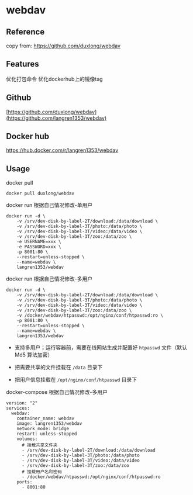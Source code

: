 # webdav

## Reference

copy from: https://github.com/duxlong/webdav

## Features

优化打包命令
优化dockerhub上的镜像tag

## Github

[https://github.com/duxlong/webdav](https://github.com/langren1353/webdav)

## Docker hub

https://hub.docker.com/r/langren1353/webdav

## Usage

docker pull
```
docker pull duxlong/webdav
```

docker run 根据自己情况修改-单用户
```
docker run -d \
    -v /srv/dev-disk-by-label-2T/download:/data/download \
    -v /srv/dev-disk-by-label-3T/photo:/data/photo \
    -v /srv/dev-disk-by-label-3T/video:/data/video \
    -v /srv/dev-disk-by-label-3T/zoo:/data/zoo \
    -e USERNAME=xxx \
    -e PASSWORD=xxx \
    -p 8001:80 \
    --restart=unless-stopped \
    --name=webdav \
    langren1353/webdav
```

docker run 根据自己情况修改-多用户
```
docker run -d \
    -v /srv/dev-disk-by-label-2T/download:/data/download \
    -v /srv/dev-disk-by-label-3T/photo:/data/photo \
    -v /srv/dev-disk-by-label-3T/video:/data/video \
    -v /srv/dev-disk-by-label-3T/zoo:/data/zoo \
    -v /docker/webdav/htpasswd:/opt/nginx/conf/htpasswd:ro \
    -p 8001:80 \
    --restart=unless-stopped \
    --name=webdav \
    langren1353/webdav
```

- 支持多用户；运行容器前，需要在线网站生成并配置好 `htpasswd` 文件（默认 Md5 算法加密）

- 把需要共享的文件挂载在 `/data` 目录下

- 把用户信息挂载在 `/opt/nginx/conf/htpasswd` 目录下

docker-compose 根据自己情况修改-多用户
```
version: "2"
services:
  webdav:
    container_name: webdav
    image: langren1353/webdav
    network_mode: bridge
    restart: unless-stopped
    volumes:
      # 挂载共享文件夹
      - /srv/dev-disk-by-label-2T/download:/data/download
      - /srv/dev-disk-by-label-3T/photo:/data/photo
      - /srv/dev-disk-by-label-3T/video:/data/video
      - /srv/dev-disk-by-label-3T/zoo:/data/zoo
      # 挂载用户名和密码
      - /docker/webdav/htpasswd:/opt/nginx/conf/htpasswd:ro
    ports:
      - 8001:80
```
